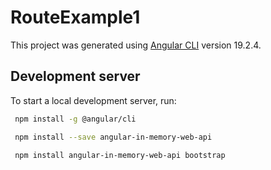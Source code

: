 # RouteExample1

This project was generated using [Angular CLI](https://github.com/angular/angular-cli) version 19.2.4.

## Development server

To start a local development server, run:

```bash
 npm install -g @angular/cli

 npm install --save angular-in-memory-web-api

 npm install angular-in-memory-web-api bootstrap
```
